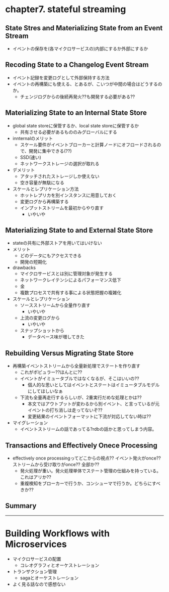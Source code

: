 # chapter7. stateful streaming


## State Stres and Materializing State from an Event Stream
- イベントの保存を(各マイクロサービスの)内部にするか外部にするか

## Recoding State to a Changelog Event Stream
- イベント記録を変更ログとして外部保持する方法
- イベントの再構築にも使える、とあるが、こいつが中間の場合はどうするのか。
  - チェンジログからの後続再発火??も開発する必要がある??


## Materializing State to an Internal State Store
- global state storeに保管するか、local state storeに保管するか
  - 共有させる必要があるもののみグローバルにする
- innternalのメリット
  - スケール要件がイベントブローカーと計算ノードにオフロードされるので、開発に集中できる(??)
  - SSD(速い)
  - ネットワークストレージの選択が取れる
- デメリット
  - アタッチされたストレージしか使えない
  - 空き容量が無駄になる
- スケールとレプリケーション方法
  - ホットレプリカを別インスタンスに用意しておく
  - 変更ログから再構築する
  - インプットストリームを最初からやり直す
    - いやいや

## Materializing State to and External State Store
- stateの共有に外部ストアを用いてはいけない
- メリット
  - どのデータにもアクセスできる
  - 開発の短期化
- drawbacks
  - マイクロサービスとは別に管理対象が発生する
  - ネットワークレイテンシによるパフォーマンス低下
  - 金
  - 複数プロセスで共有する事による状態把握の複雑化
- スケールとレプリケーション
  - ソースストリームから全量作り直す
    - いやいや
  - 上流の変更ログから
    - いやいや  
  - スナップショットから
    - データベース味が増してきた

## Rebuilding Versus Migrating State Store
- 再構築イベントストリームから全量新処理でステートを作り直す
  - これがポピュラー??ほんとに??
  - イベントがイミュータブルではなくなるが、そこはいいの??
    - 個人的な思いとしてはイベントとステートはイミュータブルモデルにしてほしいなぁ
  - 下流も全量再走行するらしいが、2重実行だめな処理とかは??
    - 本文ではアウトプットが変わるから別イベント、と言っているが元イベントの打ち消しは走ってないぞ??
    - 変更結果のイベントフォーマットに下流が対応してない時は??
- マイグレーション
  - イベントストリームの話であってる?rdbの話かと思ってしまう内容。

## Transactions and Effectively Onece Processing
- effectively once processingってどこからの視点?? イベント発火がonce?? ストリームから受け取りがonce?? 全部か??
  - 発火処理が重い。発火処理単体でステート管理の仕組みを持っている。これはアリか??
  - 重複検知をブローカーで行うか、コンシューマで行うか。どちらにすべきか??

## Summary

---
# Building Workflows with Microservices
- マイクロサービスの配置
  - コレオグラフィとオーケストレーション
- トランザクション管理
  - sagaとオーケストレーション
- よく見る話なので感想ない